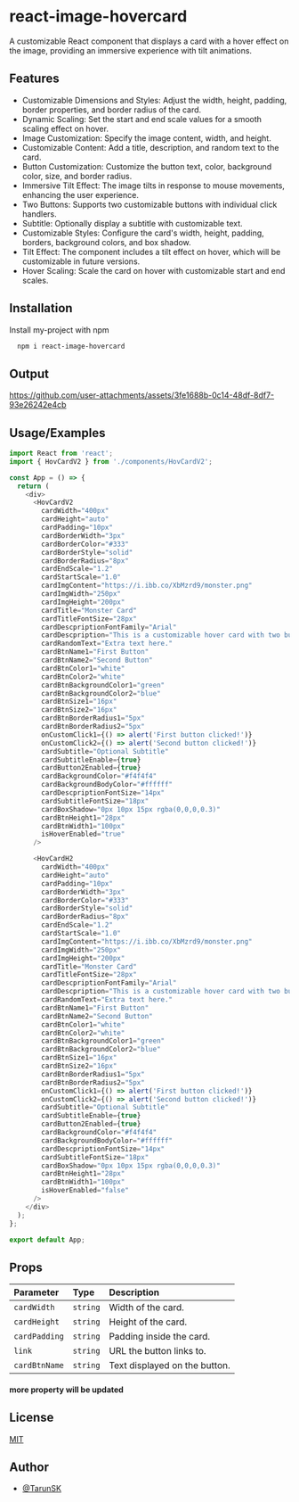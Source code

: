 
# react-image-hovercard

A customizable React component that displays a card with a hover effect on the image, providing an immersive experience with tilt animations.




## Features

- Customizable Dimensions and Styles: Adjust the width, height, padding, border properties, and border radius of the card.
- Dynamic Scaling: Set the start and end scale values for a smooth scaling effect on hover.
- Image Customization: Specify the image content, width, and height.
- Customizable Content: Add a title, description, and random text to the card.
- Button Customization: Customize the button text, color, background color, size, and border radius.
- Immersive Tilt Effect: The image tilts in response to mouse movements, enhancing the user experience.
- Two Buttons: Supports two customizable buttons with individual click handlers.
- Subtitle: Optionally display a subtitle with customizable text.
- Customizable Styles: Configure the card's width, height, padding, borders, background colors, and box shadow.
- Tilt Effect: The component includes a tilt effect on hover, which will be customizable in future versions.
- Hover Scaling: Scale the card on hover with customizable start and end scales.


## Installation

Install my-project with npm

```bash
  npm i react-image-hovercard
```

## Output

https://github.com/user-attachments/assets/3fe1688b-0c14-48df-8df7-93e26242e4cb
    
## Usage/Examples

```javascript
import React from 'react';
import { HovCardV2 } from './components/HovCardV2';

const App = () => {
  return (
    <div>
      <HovCardV2
        cardWidth="400px"
        cardHeight="auto"
        cardPadding="10px"
        cardBorderWidth="3px"
        cardBorderColor="#333"
        cardBorderStyle="solid"
        cardBorderRadius="8px"
        cardEndScale="1.2"
        cardStartScale="1.0"
        cardImgContent="https://i.ibb.co/XbMzrd9/monster.png"
        cardImgWidth="250px"
        cardImgHeight="200px"
        cardTitle="Monster Card"
        cardTitleFontSize="28px"
        cardDescpriptionFontFamily="Arial"
        cardDescpription="This is a customizable hover card with two buttons."
        cardRandomText="Extra text here."
        cardBtnName1="First Button"
        cardBtnName2="Second Button"
        cardBtnColor1="white"
        cardBtnColor2="white"
        cardBtnBackgroundColor1="green"
        cardBtnBackgroundColor2="blue"
        cardBtnSize1="16px"
        cardBtnSize2="16px"
        cardBtnBorderRadius1="5px"
        cardBtnBorderRadius2="5px"
        onCustomClick1={() => alert('First button clicked!')}
        onCustomClick2={() => alert('Second button clicked!')}
        cardSubtitle="Optional Subtitle"
        cardSubtitleEnable={true}
        cardButton2Enabled={true}
        cardBackgroundColor="#f4f4f4"
        cardBackgroundBodyColor="#ffffff"
        cardDescpriptionFontSize="14px"
        cardSubtitleFontSize="18px"
        cardBoxShadow="0px 10px 15px rgba(0,0,0,0.3)"
        cardBtnHeight1="28px"
        cardBtnWidth1="100px"
        isHoverEnabled="true"
      />

      <HovCardH2
        cardWidth="400px"
        cardHeight="auto"
        cardPadding="10px"
        cardBorderWidth="3px"
        cardBorderColor="#333"
        cardBorderStyle="solid"
        cardBorderRadius="8px"
        cardEndScale="1.2"
        cardStartScale="1.0"
        cardImgContent="https://i.ibb.co/XbMzrd9/monster.png"
        cardImgWidth="250px"
        cardImgHeight="200px"
        cardTitle="Monster Card"
        cardTitleFontSize="28px"
        cardDescpriptionFontFamily="Arial"
        cardDescpription="This is a customizable hover card with two buttons."
        cardRandomText="Extra text here."
        cardBtnName1="First Button"
        cardBtnName2="Second Button"
        cardBtnColor1="white"
        cardBtnColor2="white"
        cardBtnBackgroundColor1="green"
        cardBtnBackgroundColor2="blue"
        cardBtnSize1="16px"
        cardBtnSize2="16px"
        cardBtnBorderRadius1="5px"
        cardBtnBorderRadius2="5px"
        onCustomClick1={() => alert('First button clicked!')}
        onCustomClick2={() => alert('Second button clicked!')}
        cardSubtitle="Optional Subtitle"
        cardSubtitleEnable={true}
        cardButton2Enabled={true}
        cardBackgroundColor="#f4f4f4"
        cardBackgroundBodyColor="#ffffff"
        cardDescpriptionFontSize="14px"
        cardSubtitleFontSize="18px"
        cardBoxShadow="0px 10px 15px rgba(0,0,0,0.3)"
        cardBtnHeight1="28px"
        cardBtnWidth1="100px"
        isHoverEnabled="false"
      />
    </div>
  );
};

export default App;


```


## Props




| Parameter | Type     | Description                |
| :-------- | :------- | :------------------------- |
| `cardWidth` | `string` | Width of the card. |
| `cardHeight` | `string` | Height of the card. |
| `cardPadding` | `string` | Padding inside the card. |
| `link` | `string` | 	URL the button links to.|
| `cardBtnName` | `string` | Text displayed on the button. |


#### more property will be updated




## License

[MIT](https://choosealicense.com/licenses/mit/)


## Author

- [@TarunSK](https://github.com/Toxic-Whitelgnd)


